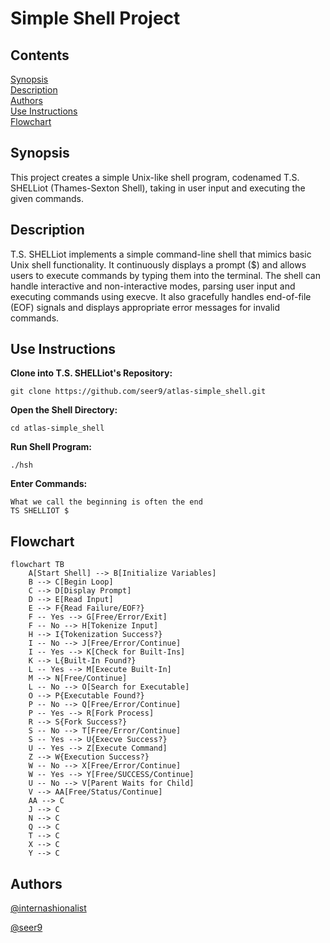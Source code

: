 # Simple Shell Project

## Contents

[Synopsis](#synopsis)<br>
[Description](#description)<br>
[Authors](#authors)<br>
[Use Instructions](#use-instructions)<br>
[Flowchart](#flowchart)<br>

## Synopsis

This project creates a simple Unix-like shell program, codenamed T.S. SHELLiot (Thames-Sexton Shell), taking in user input and executing the given commands.

## Description

T.S. SHELLiot implements a simple command-line shell that mimics basic Unix shell functionality. It continuously displays a prompt ($) and allows users to execute commands by typing them into the terminal. The shell can handle interactive and non-interactive modes, parsing user input and executing commands using execve. It also gracefully handles end-of-file (EOF) signals and displays appropriate error messages for invalid commands.

## Use Instructions

**Clone into T.S. SHELLiot's Repository:**
```
git clone https://github.com/seer9/atlas-simple_shell.git
```

**Open the Shell Directory:**
```
cd atlas-simple_shell
```

**Run Shell Program:**
```
./hsh
```

**Enter Commands:**
```
What we call the beginning is often the end
TS SHELLIOT $
```

## Flowchart

```mermaid
flowchart TB
	A[Start Shell] --> B[Initialize Variables]
	B --> C[Begin Loop]
	C --> D[Display Prompt]
	D --> E[Read Input]
	E --> F{Read Failure/EOF?}
	F -- Yes --> G[Free/Error/Exit]
	F -- No --> H[Tokenize Input]
	H --> I{Tokenization Success?}
	I -- No --> J[Free/Error/Continue]
	I -- Yes --> K[Check for Built-Ins]
	K --> L{Built-In Found?}
	L -- Yes --> M[Execute Built-In]
	M --> N[Free/Continue]
	L -- No --> O[Search for Executable]
	O --> P{Executable Found?}
	P -- No --> Q[Free/Error/Continue]
	P -- Yes --> R[Fork Process]
	R --> S{Fork Success?}
	S -- No --> T[Free/Error/Continue]
	S -- Yes --> U{Execve Success?}
	U -- Yes --> Z[Execute Command]
	Z --> W{Execution Success?}
	W -- No --> X[Free/Error/Continue]
	W -- Yes --> Y[Free/SUCCESS/Continue]
	U -- No --> V[Parent Waits for Child]
	V --> AA[Free/Status/Continue]
	AA --> C
	J --> C
	N --> C
	Q --> C
	T --> C
	X --> C
	Y --> C
```

## Authors

[@internashionalist](https://github.com/internashionalist/internashionalist/blob/main/README.md)

[@seer9]()
